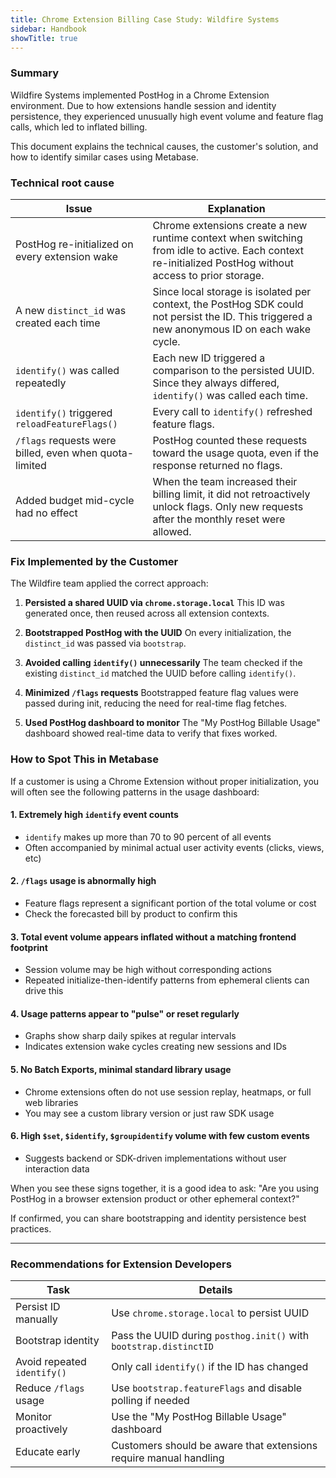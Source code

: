 ```yaml
---
title: Chrome Extension Billing Case Study: Wildfire Systems
sidebar: Handbook
showTitle: true
---
```


### Summary

<PrivateLink url="https://posthog.vitally-eu.io/customers/0195813b-45fa-0000-7223-0ca3ec1f188a-793cf903/dashboards/7ca5e210-3473-4cf0-b048-df00d1acd0b2/conversations/active/5cac43a2-b9c6-4194-838e-3b852f7a0391">
  Wildfire Systems
</PrivateLink> implemented PostHog in a Chrome Extension environment. Due to how extensions handle session and identity persistence, they experienced unusually high event volume and feature flag calls, which led to inflated billing.

This document explains the technical causes, the customer's solution, and how to identify similar cases using Metabase.

### Technical root cause

| Issue | Explanation |
|------|-------------|
| PostHog re-initialized on every extension wake | Chrome extensions create a new runtime context when switching from idle to active. Each context re-initialized PostHog without access to prior storage. |
| A new `distinct_id` was created each time | Since local storage is isolated per context, the PostHog SDK could not persist the ID. This triggered a new anonymous ID on each wake cycle. |
| `identify()` was called repeatedly | Each new ID triggered a comparison to the persisted UUID. Since they always differed, `identify()` was called each time. |
| `identify()` triggered `reloadFeatureFlags()` | Every call to `identify()` refreshed feature flags. |
| `/flags` requests were billed, even when quota-limited | PostHog counted these requests toward the usage quota, even if the response returned no flags. |
| Added budget mid-cycle had no effect | When the team increased their billing limit, it did not retroactively unlock flags. Only new requests after the monthly reset were allowed. |

### Fix Implemented by the Customer

The Wildfire team applied the correct approach:

1. **Persisted a shared UUID via `chrome.storage.local`**
   This ID was generated once, then reused across all extension contexts.

2. **Bootstrapped PostHog with the UUID**
   On every initialization, the `distinct_id` was passed via `bootstrap`.

3. **Avoided calling `identify()` unnecessarily**
   The team checked if the existing `distinct_id` matched the UUID before calling `identify()`.

4. **Minimized `/flags` requests**
   Bootstrapped feature flag values were passed during init, reducing the need for real-time flag fetches.

5. **Used PostHog dashboard to monitor**
   The "My PostHog Billable Usage" dashboard showed real-time data to verify that fixes worked.

### How to Spot This in Metabase

If a customer is using a Chrome Extension without proper initialization, you will often see the following patterns in the usage dashboard:

#### 1. Extremely high `identify` event counts
- `identify` makes up more than 70 to 90 percent of all events
- Often accompanied by minimal actual user activity events (clicks, views, etc)

#### 2. `/flags` usage is abnormally high
- Feature flags represent a significant portion of the total volume or cost
- Check the forecasted bill by product to confirm this

#### 3. Total event volume appears inflated without a matching frontend footprint
- Session volume may be high without corresponding actions
- Repeated initialize-then-identify patterns from ephemeral clients can drive this

#### 4. Usage patterns appear to "pulse" or reset regularly
- Graphs show sharp daily spikes at regular intervals
- Indicates extension wake cycles creating new sessions and IDs

#### 5. No Batch Exports, minimal standard library usage
- Chrome extensions often do not use session replay, heatmaps, or full web libraries
- You may see a custom library version or just raw SDK usage

#### 6. High `$set`, `$identify`, `$groupidentify` volume with few custom events
- Suggests backend or SDK-driven implementations without user interaction data

When you see these signs together, it is a good idea to ask: "Are you using PostHog in a browser extension product or other ephemeral context?"

If confirmed, you can share bootstrapping and identity persistence best practices.

---

### Recommendations for Extension Developers

| Task | Details |
|------|---------|
| Persist ID manually | Use `chrome.storage.local` to persist UUID |
| Bootstrap identity | Pass the UUID during `posthog.init()` with `bootstrap.distinctID` |
| Avoid repeated `identify()` | Only call `identify()` if the ID has changed |
| Reduce `/flags` usage | Use `bootstrap.featureFlags` and disable polling if needed |
| Monitor proactively | Use the "My PostHog Billable Usage" dashboard |
| Educate early | Customers should be aware that extensions require manual handling |
